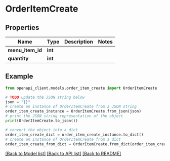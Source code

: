 # OrderItemCreate


## Properties

Name | Type | Description | Notes
------------ | ------------- | ------------- | -------------
**menu_item_id** | **int** |  | 
**quantity** | **int** |  | 

## Example

```python
from openapi_client.models.order_item_create import OrderItemCreate

# TODO update the JSON string below
json = "{}"
# create an instance of OrderItemCreate from a JSON string
order_item_create_instance = OrderItemCreate.from_json(json)
# print the JSON string representation of the object
print(OrderItemCreate.to_json())

# convert the object into a dict
order_item_create_dict = order_item_create_instance.to_dict()
# create an instance of OrderItemCreate from a dict
order_item_create_from_dict = OrderItemCreate.from_dict(order_item_create_dict)
```
[[Back to Model list]](../README.md#documentation-for-models) [[Back to API list]](../README.md#documentation-for-api-endpoints) [[Back to README]](../README.md)


